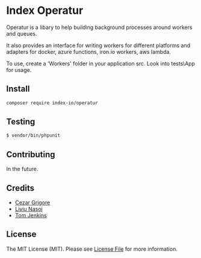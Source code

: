 # Index Operatur

Operatur is a libary to help building background processes around workers and queues. 

It also provides an interface for writing workers for different platforms and adapters for 
docker, azure functions, iron.io workers, aws lambda.

To use, create a 'Workers' folder in your application src. Look into tests\App for usage.

## Install

``` bash
composer require index-io/operatur
```

## Testing

``` bash
$ vendor/bin/phpunit
```

## Contributing

In the future.

## Credits

- [Cezar Grigore](https://github.com/grigorecezar)
- [Liviu Nasoi](https://github.com/Liviu92)
- [Tom Jenkins](https://github.com/tomtwo)

## License

The MIT License (MIT). Please see [License File](LICENSE.md) for more information.
